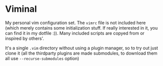 # Viminal
My personal vim configuration set. The `vimrc` file is not included here (which merely contains some initialization stuff. If really interested in it, you can find it in my dotfile :)). Many included scripts are copyed from or inspired by others'.

It's a single `.vim` directory without using a plugin manager, so to try out just clone it (all the thirdparty plugins are made submodules, to download them all use `--recurse-submodules` option)
